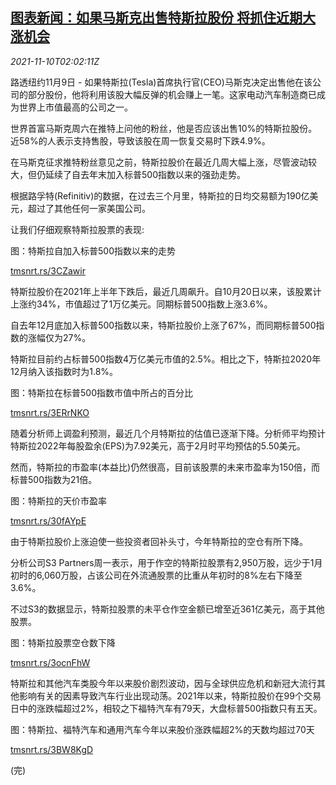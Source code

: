 <!--1636511462000-->
[图表新闻：如果马斯克出售特斯拉股份 将抓住近期大涨机会](https://cn.reuters.com/article/graphics-musk-tesla-shares-1109-tues-idCNKBS2HV05F)
------

<div><i>2021-11-10T02:02:11Z</i></div><p>路透纽约11月9日 - 如果特斯拉(Tesla)首席执行官(CEO)马斯克决定出售他在该公司的部分股份，他将利用该股大幅反弹的机会赚上一笔。这家电动汽车制造商已成为世界上市值最高的公司之一。</p><p>世界首富马斯克周六在推特上问他的粉丝，他是否应该出售10%的特斯拉股份。近58%的人表示支持售股，导致该股在周一恢复交易时下跌4.9%。</p><p>在马斯克征求推特粉丝意见之前，特斯拉股价在最近几周大幅上涨，尽管波动较大，但仍延续了自去年末加入标普500指数以来的强劲走势。</p><p>根据路孚特(Refinitiv)的数据，在过去三个月里，特斯拉的日均交易额为190亿美元，超过了其他任何一家美国公司。</p><p>让我们仔细观察特斯拉股票的表现:</p><p>图：特斯拉自加入标普500指数以来的走势</p><p><a href="https://tmsnrt.rs/3CZawir">tmsnrt.rs/3CZawir</a></p><p>特斯拉股价在2021年上半年下跌后，最近几周飙升。自10月20日以来，该股累计上涨约34%，市值超过了1万亿美元。同期标普500指数上涨3.6%。</p><p>自去年12月底加入标普500指数以来，特斯拉股价上涨了67%，而同期标普500指数的涨幅仅为27%。</p><p>特斯拉目前约占标普500指数4万亿美元市值的2.5%。相比之下，特斯拉2020年12月纳入该指数时为1.8%。</p><p>图：特斯拉在标普500指数市值中所占的百分比</p><p><a href="https://tmsnrt.rs/3ERrNKO">tmsnrt.rs/3ERrNKO</a></p><p>随着分析师上调盈利预测，最近几个月特斯拉的估值已逐渐下降。分析师平均预计特斯拉2022年每股盈余(EPS)为7.92美元，高于2月时平均预估的5.50美元。</p><p>然而，特斯拉的市盈率(本益比)仍然很高，目前该股票的未来市盈率为150倍，而标普500指数为21倍。</p><p>图：特斯拉的天价市盈率</p><p><a href="https://tmsnrt.rs/30fAYpE">tmsnrt.rs/30fAYpE</a></p><p>由于特斯拉股价上涨迫使一些投资者回补头寸，今年特斯拉的空仓有所下降。</p><p>分析公司S3 Partners周一表示，用于作空的特斯拉股票有2,950万股，远少于1月初时的6,060万股，占该公司在外流通股票的比重从年初时的8%左右下降至3.6%。</p><p>不过S3的数据显示，特斯拉股票的未平仓作空金额已增至近361亿美元，高于其他股票。</p><p>图：特斯拉股票空仓数下降</p><p><a href="https://tmsnrt.rs/3ocnFhW">tmsnrt.rs/3ocnFhW</a></p><p>特斯拉和其他汽车类股今年以来股价剧烈波动，因与全球供应危机和新冠大流行其他影响有关的因素导致汽车行业出现动荡。2021年以来，特斯拉股价在99个交易日中的涨跌幅超过2%，相较之下福特汽车有79天，大盘标普500指数只有五天。</p><p>图：特斯拉、福特汽车和通用汽车今年以来股价涨跌幅超2%的天数均超过70天</p><p><a href="https://tmsnrt.rs/3BW8KgD">tmsnrt.rs/3BW8KgD</a></p><p>(完)</p>
